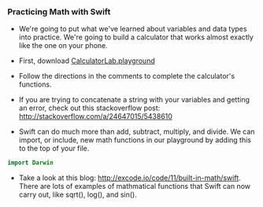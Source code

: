### Practicing Math with Swift
- We're going to put what we've learned about variables and data types into practice. We're going to build a calculator that works almost exactly like the one on your phone.

- First, download [CalculatorLab.playground](https://github.com/upperlinecode/intro-to-swift/tree/master/day-1/CalculatorLab.playground)

- Follow the directions in the comments to complete the calculator's functions.

- If you are trying to concatenate a string with your variables and getting an error, check out this stackoverflow post:
  http://stackoverflow.com/a/24647015/5438610

- Swift can do much more than add, subtract, multiply, and divide. We can import, or include, new math functions in our playground by adding this to the top of your file.
```swift
import Darwin
```

- Take a look at this blog: http://excode.io/code/11/built-in-math/swift. There are lots of examples of mathmatical functions that Swift can now carry out, like sqrt(), log(), and sin(). 
